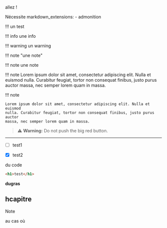 allez !

Nécessite markdown_extensions:   - admonition


!!! un test

!!! info une info

!!! warning un warning

!!! note "une note"

!!! note une note

!!! note
    Lorem ipsum dolor sit amet, consectetur adipiscing elit. Nulla et euismod
    nulla. Curabitur feugiat, tortor non consequat finibus, justo purus auctor
    massa, nec semper lorem quam in massa.

!!! note

    Lorem ipsum dolor sit amet, consectetur adipiscing elit. Nulla et euismod
    nulla. Curabitur feugiat, tortor non consequat finibus, justo purus auctor
    massa, nec semper lorem quam in massa.

> :warning: **Warning:** Do not push the big red button.


<hr>

- [ ] test1
- [x] test2


du code

```html
<h1>test</h1>
```

**dugras**

## hcapitre

> [!NOTE]
> au cas où
